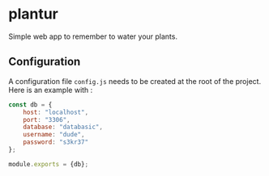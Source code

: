 # plantur
Simple web app to remember to water your plants.

## Configuration

A configuration file `config.js` needs to be created at the root of the project.
Here is an example with :
```js
const db = {
    host: "localhost",
    port: "3306",
    database: "databasic",
    username: "dude",
    password: "s3kr37"
};

module.exports = {db};
```